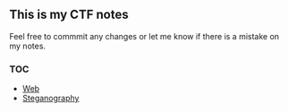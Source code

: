 ## This is my CTF notes

Feel free to commmit any changes or let me know if there is a mistake on my notes.

### TOC

- [Web](/Web)
- [Steganography](/Steg)
